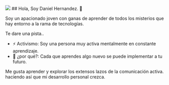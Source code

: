 <img src="https://imgur.com/a/CM0pFUR"/>
## Hola, Soy Daniel Hernandez. 👋

Soy un apacionado joven con ganas de aprender de todos los misterios que hay entorno a la rama de tecnologías. 

Te dare una pista.. 

- ⚡ Activismo: Soy una persona muy activa mentalmente en constante aprendizaje.
- 💬 ¿por qué?: Cada que aprendes algo nuevo se puede implementar a tu futuro. 

Me gusta aprender y explorar los extensos lazos de la comunicación activa. haciendo así que mi desarrollo personal crezca. 

